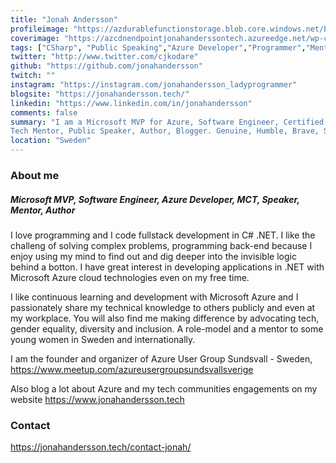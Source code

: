 ```yaml
---
title: "Jonah Andersson"
profileimage: "https://azdurablefunctionstorage.blob.core.windows.net/blogcontent/JonahAndersson_ProfilePhoto.jpg"
coverimage: "https://azcdnendpointjonahanderssontech.azureedge.net/wp-content/uploads/2020/05/CoverPageStartPage.png"
tags: ["CSharp", "Public Speaking","Azure Developer","Programmer","Mentorship", "AzureMVP", "DotNet", "Fullstack", "Microsoft Certified Trainer"]
twitter: "http://www.twitter.com/cjkodare"
github: "https://github.com/jonahandersson"
twitch: ""
instagram: "https://instagram.com/jonahandersson_ladyprogrammer"
blogsite: "https://jonahandersson.tech/"
linkedin: "https://www.linkedin.com/in/jonahandersson"
comments: false
summary: "I am a Microsoft MVP for Azure, Software Engineer, Certified Azure Developer, Microsoft Certified Trainer
Tech Mentor, Public Speaker, Author, Blogger. Genuine, Humble, Brave, Sincere. Love Learning!"
location: "Sweden"
---
```



### About me
##### Microsoft MVP, Software Engineer, Azure Developer, MCT, Speaker, Mentor, Author 


I love programming and I code fullstack development in C# .NET. I like the challeng of solving complex problems, programming back-end because I enjoy using my mind to find out and dig 
deeper into the invisible logic behind a botton. I have great interest in developing applications in .NET with Microsoft Azure cloud technologies even on my free time. 

I like continuous learning and development with Microsoft Azure and I passionately share my technical knowledge to others publicly and even at my workplace.
You will also find me making difference by advocating tech, gender equality, diversity and inclusion. 
A role-model and a mentor to some young women in Sweden and internationally. 

I am the founder and organizer of Azure User Group Sundsvall - Sweden, https://www.meetup.com/azureusergroupsundsvallsverige

Also blog a lot about Azure and my tech communities engagements on my website https://www.jonahandersson.tech


### Contact

https://jonahandersson.tech/contact-jonah/ 

